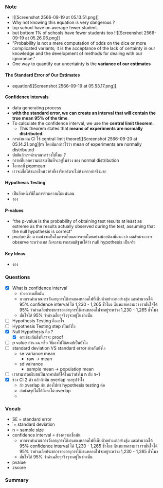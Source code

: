 ### Note
- ![[Screenshot 2566-09-19 at 05.13.51.png]]
- Why not knowing this equation is very dangerous ?
- top school have on average fewer student.
- but bottom 1% of schools have fewer students too !![[Screenshot 2566-09-19 at 05.26.06.png]]
- "Probability is not a mere computation of odds on the dice or more complicated variants; it is the acceptance of the lack of certainty in our knowledge and the development of methods for dealing with our ignorance."
- One way to quantify our uncertainty is the **variance of our estimates**
#### The Standard Error of Our Estimates
- equation![[Screenshot 2566-09-19 at 05.53.17.png]]

#### Confidence Intervals
- data generating process
- **with the standard error, we can create an interval that will contain the true mean 95% of the time**.
- To calculate the confidence interval, we use the **central limit theorem**.
	- This theorem states that **means of experiments are normally distributed**.
- การคำนวณ CI ใช้ central limit theore![[Screenshot 2566-09-20 at 05.14.21.png]]m โดยมันกล่าวไว้ว่า mean of experiments are normally distributed 
- ปกติแล้วเราคำนวณหาช่วงใช่ไหม ?
- กราฟที่บอกความน่าจะเป็นที่จะอยู่ในช่วง ของ normal distribution
- โอกาสที่ popmean 
- เราจะเชื่อได้ขนาดไหนว่าค่าที่เรารีพอร์ตจะไม่ห่างจากค่าจริงมาก

#### Hypothesis Testing
- เป็นอีกหนึ่งวิธีในการรวมความไม่แน่นอน
- งอง

#### P-values
- “the p-value is the probability of obtaining test results at least as extreme as the results actually observed during the test, assuming that the null hypothesis is correct”
- pvalue คือ ความน่าจะเป็นในการเก็บผลการเทสโดยอย่างน้อยต้องมีมากกว่า ผลลัพธ์จากการ observe ระหว่างเทส ถึงจะสามารถสมมติฐานได้ว่า  null hypothesis เป็นจริง

#### Key Ideas
- งอง
### Questions
- [x] What is confidence interval 
	-  ช่วงความเชื่อมัน
	-  หากเราคำนวณการวัดอายุการใช้งานของหลอดไฟที่เก็บตัวอย่างมาอย่างสุ่ม และคำนวณได้ 95% confidence interval ได้ 1,230 - 1,265 ชั่วโมง นั่นหมายความว่า เรามั่นใจได้ 95% ว่าค่าเฉลี่ยประชากรของอายุการใช้งานหลอดไฟจะอยู่ระหว่าง 1,230 - 1,265 ชั่วโมง
	- มั่นใจได้ 95% ว่าค่าเฉลี่ยๆจริงๆจะอยู่ในช่วงนั้น
- [ ] Hypothesis Testing คืออะไร
- [ ] Hypothesis Testing step เป็นยังไง
- [x] Null Hypothesis คือ ?
	- [x] ตรงข้ามกับสิ่งที่เราจะ proof
- [ ] p value คำนวณ หรือ วิธีเอาไปใช้สเตปเป็นยังไง
- [ ] standard deviation VS standard error ต่างกันยังไง
	- se variance mean
		- raw -> mean
	- sd vairance 
		- sample mean -> population mean
- [ ] เราสามารถอธิบายเป็นภาษาปกติได้ไหมว่าทำไม n กับ n-1 
- [x] ช่วง CI 2 ตัว แล้วถ้ามัน overlap จะสรุปว่าไง
	- ถ้า overlap กัน ต้องไปทำ hypothesis testing ต่อ
	- อ่อยังสรุปไม่ได้ถึงจะไม่ overlap
	- 
### Vocab
- SE = standard error
- _์_ = standard deviation
- n = sample size
- confidence interval = ช่วงความเชื่อมัน
	- หากเราคำนวณการวัดอายุการใช้งานของหลอดไฟที่เก็บตัวอย่างมาอย่างสุ่ม และคำนวณได้ 95% confidence interval ได้ 1,230 - 1,265 ชั่วโมง นั่นหมายความว่า เรามั่นใจได้ 95% ว่าค่าเฉลี่ยประชากรของอายุการใช้งานหลอดไฟจะอยู่ระหว่าง 1,230 - 1,265 ชั่วโมง
	- มั่นใจได้ 95% ว่าค่าเฉลี่ยๆจริงๆจะอยู่ในช่วงนั้น
- pvalue
- zscore
### Summary
